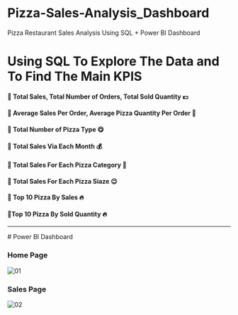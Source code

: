 # Pizza-Sales-Analysis_Dashboard
Pizza Restaurant Sales Analysis Using SQL + Power BI Dashboard

# Using SQL To Explore The Data and To Find The Main KPIS
#### 🍕 Total Sales, Total Number of Orders, Total Sold Quantity 💵
#### 🍕 Average Sales Per Order, Average Pizza Quantity Per Order 💸
#### 🍕 Total Number of Pizza Type 😋
#### 🍕 Total Sales Via Each Month 💰
#### 🍕 Total Sales For Each Pizza Category 🍕
#### 🍕 Total Sales For Each Pizza Siaze 😉
#### 🍕 Top 10 Pizza By Sales 🔥
#### 🍕Top 10 Pizza By Sold Quantity 🔥
<hr>
# Power BI Dashboard

### Home Page

![01](https://github.com/modyehab810/Pizza-Sales-Analysis_Dashboard/assets/114261123/fdb39bbd-fa36-4254-a9bf-5b5cecb8daf1)

### Sales Page

![02](https://github.com/modyehab810/Pizza-Sales-Analysis_Dashboard/assets/114261123/a70b3a2c-0e04-42c7-ae90-4a8f6f68dcc7)



